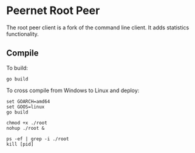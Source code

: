 # Peernet Root Peer

The root peer client is a fork of the command line client. It adds statistics functionality.

## Compile

To build:

```
go build
```

To cross compile from Windows to Linux and deploy:

```
set GOARCH=amd64
set GOOS=linux
go build

chmod +x ./root
nohup ./root &

ps -ef | grep -i ./root
kill [pid]
```
